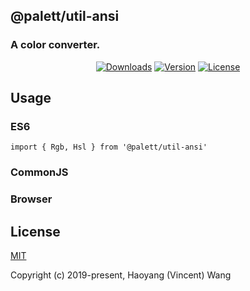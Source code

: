 ## @palett/util-ansi
### A color converter.

<p align="center">
  <a href="https://npmcharts.com/compare/@palett/util-ansi?minimal=true"><img src="https://img.shields.io/npm/dm/@palett/util-ansi.svg" alt="Downloads"></a>
  <a href="https://www.npmjs.com/package/@palett/util-ansi"><img src="https://img.shields.io/npm/v/@palett/util-ansi.svg" alt="Version"></a>
  <a href="https://www.npmjs.com/package/@palett/util-ansi"><img src="https://img.shields.io/npm/l/@palett/util-ansi.svg" alt="License"></a>
</p>

## Usage
    
### ES6
    import { Rgb, Hsl } from '@palett/util-ansi'
    
### CommonJS

### Browser
    
## License

[MIT](http://opensource.org/licenses/MIT)

Copyright (c) 2019-present, Haoyang (Vincent) Wang
